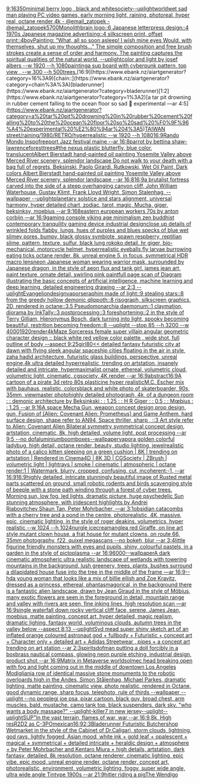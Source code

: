[9:16](https://www.ebank.nz/aiartgenerator?category=9%3A16)[350](https://www.ebank.nz/aiartgenerator?category=350)[minimal berry logo , black and white](https://www.ebank.nz/aiartgenerator?category=minimal%20berry%20logo%20%2C%20black%20and%20white)[society](https://www.ebank.nz/aiartgenerator?category=society)[--uplight](https://www.ebank.nz/aiartgenerator?category=--uplight)[world](https://www.ebank.nz/aiartgenerator?category=world)[wet sad man playing PC video games, early morning light, raining, photoreal, hyper real, octane render 4k - @email_zatopek - @email_zatopek](https://www.ebank.nz/aiartgenerator?category=wet%20sad%20man%20playing%20PC%20video%20games%2C%20early%20morning%20light%2C%20raining%2C%20photoreal%2C%20hyper%20real%2C%20octane%20render%204k%20-%20%40email_zatopek%20-%20%40email_zatopek)[5700](https://www.ebank.nz/aiartgenerator?category=5700)[Monolith](https://www.ebank.nz/aiartgenerator?category=Monolith)[brain logo::6 Japanese letterpress design::4 1970s Japanese magazine advertising::4 silkscreen print, offset print::4](https://www.ebank.nz/aiartgenerator?category=brain%20logo%3A%3A6%20Japanese%20letterpress%20design%3A%3A4%201970s%20Japanese%20magazine%20advertising%3A%3A4%20silkscreen%20print%2C%20offset%20print%3A%3A4)[boy](https://www.ebank.nz/aiartgenerator?category=boy)[Painting: “What, all so soon asleep! I wish mine eyes Would, with themselves, shut up my thoughts...” The simple composition and free brush strokes create a sense of order and harmony. The painting captures the spiritual qualities of the natural world. --uplight](https://www.ebank.nz/aiartgenerator?category=Painting%3A%20%E2%80%9CWhat%2C%20all%20so%20soon%20asleep%21%20I%20wish%20mine%20eyes%20Would%2C%20with%20themselves%2C%20shut%20up%20my%20thoughts...%E2%80%9D%20The%20simple%20composition%20and%20free%20brush%20strokes%20create%20a%20sense%20of%20order%20and%20harmony.%20The%20painting%20captures%20the%20spiritual%20qualities%20of%20the%20natural%20world.%20--uplight)[color and light by josef albers --w 1920 --h 1080](https://www.ebank.nz/aiartgenerator?category=color%20and%20light%20by%20josef%20albers%20--w%201920%20--h%201080)[painting](https://www.ebank.nz/aiartgenerator?category=painting)[a sup board with cyberpunk pattern, top view , --w 300 --h 500](https://www.ebank.nz/aiartgenerator?category=a%20sup%20board%20with%20cyberpunk%20pattern%2C%20top%20view%20%2C%20--w%20300%20--h%20500)[trees.](https://www.ebank.nz/aiartgenerator?category=trees.)[16:9](https://www.ebank.nz/aiartgenerator?category=16%3A9)[chain::](https://www.ebank.nz/aiartgenerator?category=chain%3A%3A)[bladerunner](https://www.ebank.nz/aiartgenerator?category=bladerunner)[1:2](https://www.ebank.nz/aiartgenerator?category=1%3A2)[a tar pit drowning in rubber cement falling to the ocean floor so sad 🖤 experimental —ar 4:5](https://www.ebank.nz/aiartgenerator?category=a%20tar%20pit%20drowning%20in%20rubber%20cement%20falling%20to%20the%20ocean%20floor%20so%20sad%20%F0%9F%96%A4%20experimental%20%E2%80%94ar%204%3A5)[TAIWAN street/raining/1980/RETRO/hyperrealistic --w 1920 --h 1080](https://www.ebank.nz/aiartgenerator?category=TAIWAN%20street/raining/1980/RETRO/hyperrealistic%20--w%201920%20--h%201080)[16:9](https://www.ebank.nz/aiartgenerator?category=16%3A9)[Rando Mondo Inspo](https://www.ebank.nz/aiartgenerator?category=Rando%20Mondo%20Inspo)[freeport Jazz festival maine --ar 16:8](https://www.ebank.nz/aiartgenerator?category=freeport%20Jazz%20festival%20maine%20--ar%2016%3A8)[parrot by bettina shaw-lawrence](https://www.ebank.nz/aiartgenerator?category=parrot%20by%20bettina%20shaw-lawrence)[forest](https://www.ebank.nz/aiartgenerator?category=forest)[trees](https://www.ebank.nz/aiartgenerator?category=trees)[#](https://www.ebank.nz/aiartgenerator?category=%23)[the nexus plastic blutterfly, blue color, translucent](https://www.ebank.nz/aiartgenerator?category=the%20nexus%20plastic%20blutterfly%2C%20blue%20color%2C%20translucent)[Albert Bierstadt hand-painted oil painting Yosemite Valley above Merced River scenery, splendor landscape Do not walk to your death with a bag full of regrets, Beksinski, Paolo Girardi, Rutkowski, Wet Oil Paint, Dark colors Albert Bierstadt hand-painted oil painting Yosemite Valley above Merced River scenery, splendor landscape --ar 16:8](https://www.ebank.nz/aiartgenerator?category=Albert%20Bierstadt%20hand-painted%20oil%20painting%20Yosemite%20Valley%20above%20Merced%20River%20scenery%2C%20splendor%20landscape%20Do%20not%20walk%20to%20your%20death%20with%20a%20bag%20full%20of%20regrets%2C%20Beksinski%2C%20Paolo%20Girardi%2C%20Rutkowski%2C%20Wet%20Oil%20Paint%2C%20Dark%20colors%20Albert%20Bierstadt%20hand-painted%20oil%20painting%20Yosemite%20Valley%20above%20Merced%20River%20scenery%2C%20splendor%20landscape%20--ar%2016%3A8)[16:9](https://www.ebank.nz/aiartgenerator?category=16%3A9)[a brutalist fortress carved into the side of a steep overhanging canyon cliff, John William Waterhouse, Gustav Klimt, Frank Lloyd Wright, Simon Stalenhag, --wallpaper --uplight](https://www.ebank.nz/aiartgenerator?category=a%20brutalist%20fortress%20carved%20into%20the%20side%20of%20a%20steep%20overhanging%20canyon%20cliff%2C%20John%20William%20Waterhouse%2C%20Gustav%20Klimt%2C%20Frank%20Lloyd%20Wright%2C%20Simon%20Stalenhag%2C%20--wallpaper%20--uplight)[planetary solstice and stars alignment, universal harmony, hyper detailed chart, zodiac, tarot, magic, Mucha, giger, beksinksy, moebius --ar 9:16](https://www.ebank.nz/aiartgenerator?category=planetary%20solstice%20and%20stars%20alignment%2C%20universal%20harmony%2C%20hyper%20detailed%20chart%2C%20zodiac%2C%20tarot%2C%20magic%2C%20Mucha%2C%20giger%2C%20beksinksy%2C%20moebius%20--ar%209%3A16)[8](https://www.ebank.nz/aiartgenerator?category=8)[eastern european workers 70s by anton corbijn —ar 16:9](https://www.ebank.nz/aiartgenerator?category=eastern%20european%20workers%2070s%20by%20anton%20corbijn%20%E2%80%94ar%2016%3A9)[gaming console viking age minimalism zen buddhist contemporary tranquility gaming device industrial design](https://www.ebank.nz/aiartgenerator?category=gaming%20console%20viking%20age%20minimalism%20zen%20buddhist%20contemporary%20tranquility%20gaming%20device%20industrial%20design)[close up details of wrinkled folds flabby, lungs, hues of purples and blues specks of blue wet slimey pores, bumpy, black glossy symbiote, spawn respberry, reptilian slime, pattern, texture, sulfur, black lung rokoko detail, hr giger, bio-mechanical, motorcycle helmet, hyperrealistic eyeballs,fly larvae burrowing eating ticks octane render, 8k, unreal engine 5, in focus, symmetrical HDR macro lens](https://www.ebank.nz/aiartgenerator?category=close%20up%20details%20of%20wrinkled%20folds%20flabby%2C%20lungs%2C%20hues%20of%20purples%20and%20blues%20specks%20of%20blue%20wet%20slimey%20pores%2C%20bumpy%2C%20black%20glossy%20symbiote%2C%20spawn%20respberry%2C%20reptilian%20slime%2C%20pattern%2C%20texture%2C%20sulfur%2C%20black%20lung%20rokoko%20detail%2C%20hr%20giger%2C%20bio-mechanical%2C%20motorcycle%20helmet%2C%20hyperrealistic%20eyeballs%2Cfly%20larvae%20burrowing%20eating%20ticks%20octane%20render%2C%208k%2C%20unreal%20engine%205%2C%20in%20focus%2C%20symmetrical%20HDR%20macro%20lens)[neon Japanese woman wearing warrior mask, surrounded by  Japanese dragon,  in the style of aeon flux and tank girl, james jean art, paint texture, ornate detail, swirling pink paint](https://www.ebank.nz/aiartgenerator?category=neon%20Japanese%20woman%20wearing%20warrior%20mask%2C%20surrounded%20by%20%20Japanese%20dragon%2C%20%20in%20the%20style%20of%20aeon%20flux%20and%20tank%20girl%2C%20james%20jean%20art%2C%20paint%20texture%2C%20ornate%20detail%2C%20swirling%20pink%20paint)[full page scan of Diagram illustrating the basic concepts of artificial intelligence, machine learning and deep learning, detailed engineering drawing --ar 2:3 --uplight](https://www.ebank.nz/aiartgenerator?category=full%20page%20scan%20of%20Diagram%20illustrating%20the%20basic%20concepts%20of%20artificial%20intelligence%2C%20machine%20learning%20and%20deep%20learning%2C%20detailed%20engineering%20drawing%20--ar%202%3A3%20--uplight)[Evangelion](https://www.ebank.nz/aiartgenerator?category=Evangelion)[design](https://www.ebank.nz/aiartgenerator?category=design)[vapor](https://www.ebank.nz/aiartgenerator?category=vapor)[seraphim made of light::9 stealing stars::8 from the greedy hollow demonic qlippoth::8 risograph, silkscreen graphics, 2D, rendered in octane::3.5 Pseudomonarchia daemonum::1 claymation, diorama by InkTally::3 postprocessing::3 foreshortening::2 in the style of Terry Gilliam, Hieronymus Bosch, dark turning into light, spooky becoming beautiful, restrition becoming freedom::8 --uplight --stop 85 --h 3200 --w 4000](https://www.ebank.nz/aiartgenerator?category=seraphim%20made%20of%20light%3A%3A9%20stealing%20stars%3A%3A8%20from%20the%20greedy%20hollow%20demonic%20qlippoth%3A%3A8%20risograph%2C%20silkscreen%20graphics%2C%202D%2C%20rendered%20in%20octane%3A%3A3.5%20Pseudomonarchia%20daemonum%3A%3A1%20claymation%2C%20diorama%20by%20InkTally%3A%3A3%20postprocessing%3A%3A3%20foreshortening%3A%3A2%20in%20the%20style%20of%20Terry%20Gilliam%2C%20Hieronymus%20Bosch%2C%20dark%20turning%20into%20light%2C%20spooky%20becoming%20beautiful%2C%20restrition%20becoming%20freedom%3A%3A8%20--uplight%20--stop%2085%20--h%203200%20--w%204000)[1920](https://www.ebank.nz/aiartgenerator?category=1920)[render](https://www.ebank.nz/aiartgenerator?category=render)[4k](https://www.ebank.nz/aiartgenerator?category=4k)[Maze Sorceress female super villain angular geometric character design :: black white red yellow color palette ,  wide shot, full outline of body   --aspect 9:25](https://www.ebank.nz/aiartgenerator?category=Maze%20Sorceress%20female%20super%20villain%20angular%20geometric%20character%20design%20%3A%3A%20black%20white%20red%20yellow%20color%20palette%20%2C%20%20wide%20shot%2C%20full%20outline%20of%20body%20%20%20--aspect%209%3A25)[girl](https://www.ebank.nz/aiartgenerator?category=girl)[80](https://www.ebank.nz/aiartgenerator?category=80)[<< detailed fantasy futuristic city at dawn with flying sleek angular spaceship cities floating in the air in style, zaha hadid architecture, futuristic glass buildings, perspective, unreal engine,4k,ultra detailed hyperrealistic, trending on artstation, insanely detailed and intricate, hypermaximalist,ornate, ethereal, volumetric cloud, volumetric light, cinematic, cgsociety, 4K render --ar 16:9](https://www.ebank.nz/aiartgenerator?category=%3C%3C%20detailed%20fantasy%20futuristic%20city%20at%20dawn%20with%20flying%20sleek%20angular%20spaceship%20cities%20floating%20in%20the%20air%20in%20style%2C%20zaha%20hadid%20architecture%2C%20futuristic%20glass%20buildings%2C%20perspective%2C%20unreal%20engine%2C4k%2Cultra%20detailed%20hyperrealistic%2C%20trending%20on%20artstation%2C%20insanely%20detailed%20and%20intricate%2C%20hypermaximalist%2Cornate%2C%20ethereal%2C%20volumetric%20cloud%2C%20volumetric%20light%2C%20cinematic%2C%20cgsociety%2C%204K%20render%20--ar%2016%3A9)[abstract](https://www.ebank.nz/aiartgenerator?category=abstract)[16:9](https://www.ebank.nz/aiartgenerator?category=16%3A9)[A cartoon of a pirate  3d retro 80s plasticine hyper realistic](https://www.ebank.nz/aiartgenerator?category=A%20cartoon%20of%20a%20pirate%20%203d%20retro%2080s%20plasticine%20hyper%20realistic)[M.C. Escher mix with bauhaus, realistic, colors](https://www.ebank.nz/aiartgenerator?category=M.C.%20Escher%20mix%20with%20bauhaus%2C%20realistic%2C%20colors)[black and white photo of skaterboarder, 90s, 35mm, viewmaster photo](https://www.ebank.nz/aiartgenerator?category=black%20and%20white%20photo%20of%20skaterboarder%2C%2090s%2C%2035mm%2C%20viewmaster%20photo)[highly detailed photograph, 4k, of a dungeon room : : demonic architecture by Beksinkski : : 1.25 : : H R Giger : : 0.5 : :  Mœbius : : 1.25 --ar 9:16](https://www.ebank.nz/aiartgenerator?category=highly%20detailed%20photograph%2C%204k%2C%20of%20a%20dungeon%20room%20%3A%20%3A%20demonic%20architecture%20by%20Beksinkski%20%3A%20%3A%201.25%20%3A%20%3A%20H%20R%20Giger%20%3A%20%3A%200.5%20%3A%20%3A%20%20M%C5%93bius%20%3A%20%3A%201.25%20--ar%209%3A16)[A space Mecha Gun,  weapon concept design,prop design, gun, Fusion of [Alien: Covenant Alien: Prometheus] and Game Anthem,  hard surface design,   shape refer to AN94,   Space thriller, sharp , ::3  Art style refer to Alien: Covenant Alien   Bilateral symmetry       symmetrical   concept design,  artstation, cinematic,  8k, high detailed,  volume light,  post processing    --ar 9:5   --no dof](https://www.ebank.nz/aiartgenerator?category=A%20space%20Mecha%20Gun%2C%20%20weapon%20concept%20design%2Cprop%20design%2C%20gun%2C%20Fusion%20of%20%5BAlien%3A%20Covenant%20Alien%3A%20Prometheus%5D%20and%20Game%20Anthem%2C%20%20hard%20surface%20design%2C%20%20%20shape%20refer%20to%20AN94%2C%20%20%20Space%20thriller%2C%20sharp%20%2C%20%3A%3A3%20%20Art%20style%20refer%20to%20Alien%3A%20Covenant%20Alien%20%20%20Bilateral%20symmetry%20%20%20%20%20%20%20symmetrical%20%20%20concept%20design%2C%20%20artstation%2C%20cinematic%2C%20%208k%2C%20high%20detailed%2C%20%20volume%20light%2C%20%20post%20processing%20%20%20%20--ar%209%3A5%20%20%20--no%20dof)[aluminium](https://www.ebank.nz/aiartgenerator?category=aluminium)[boomboxes](https://www.ebank.nz/aiartgenerator?category=boomboxes)[--wallpaper](https://www.ebank.nz/aiartgenerator?category=--wallpaper)[vapor](https://www.ebank.nz/aiartgenerator?category=vapor)[a golden colorful ladybug, high detail, octane render, beauty, studio lighting, jewel](https://www.ebank.nz/aiartgenerator?category=a%20golden%20colorful%20ladybug%2C%20high%20detail%2C%20octane%20render%2C%20beauty%2C%20studio%20lighting%2C%20jewel)[realistic photo of a calico kitten sleeping on a green cushion | 8K | trending on artstation | Rendered in Cinema4D | 8K 3D | CGSociety | ZBrush | volumetric light | lightrays | smoke | cinematic | atmospheric | octane render:1 | Watermark, blurry, cropped, confusing, cut, incoherent:-1, --ar 16:9](https://www.ebank.nz/aiartgenerator?category=realistic%20photo%20of%20a%20calico%20kitten%20sleeping%20on%20a%20green%20cushion%20%7C%208K%20%7C%20trending%20on%20artstation%20%7C%20Rendered%20in%20Cinema4D%20%7C%208K%203D%20%7C%20CGSociety%20%7C%20ZBrush%20%7C%20volumetric%20light%20%7C%20lightrays%20%7C%20smoke%20%7C%20cinematic%20%7C%20atmospheric%20%7C%20octane%20render%3A1%20%7C%20Watermark%2C%20blurry%2C%20cropped%2C%20confusing%2C%20cut%2C%20incoherent%3A-1%2C%20--ar%2016%3A9)[16:9](https://www.ebank.nz/aiartgenerator?category=16%3A9)[highly detailed, intricate stunningly beautiful image of Rusted metal parts scattered on ground, small robotic rodents and birds scavenging style of beeple with a stone path winding through a forest of cyber trees. Morning sun, low fog, led lights, dramatic picture, huge psychedelic Sun stunning atmosphere, with iridescent highlights by Andrei Riabovitchev,Shaun Tan, Peter Mohrbacher, —ar 3:1](https://www.ebank.nz/aiartgenerator?category=highly%20detailed%2C%20intricate%20stunningly%20beautiful%20image%20of%20Rusted%20metal%20parts%20scattered%20on%20ground%2C%20small%20robotic%20rodents%20and%20birds%20scavenging%20style%20of%20beeple%20with%20a%20stone%20path%20winding%20through%20a%20forest%20of%20cyber%20trees.%20Morning%20sun%2C%20low%20fog%2C%20led%20lights%2C%20dramatic%20picture%2C%20huge%20psychedelic%20Sun%20stunning%20atmosphere%2C%20with%20iridescent%20highlights%20by%20Andrei%20Riabovitchev%2CShaun%20Tan%2C%20Peter%20Mohrbacher%2C%20%E2%80%94ar%203%3A1)[obsidian catacombs with a cherry tree and a pond in the centre, photorealistic, 4K, massive, epic, cinematic lighting, in the style of roger deakins, volumetrics, hyper realistic --w 1024 --h 1024](https://www.ebank.nz/aiartgenerator?category=obsidian%20catacombs%20with%20a%20cherry%20tree%20and%20a%20pond%20in%20the%20centre%2C%20photorealistic%2C%204K%2C%20massive%2C%20epic%2C%20cinematic%20lighting%2C%20in%20the%20style%20of%20roger%20deakins%2C%20volumetrics%2C%20hyper%20realistic%20--w%201024%20--h%201024)[nurgle icecream](https://www.ebank.nz/aiartgenerator?category=nurgle%20icecream)[angle](https://www.ebank.nz/aiartgenerator?category=angle)[a red Giraffe, on line art style,](https://www.ebank.nz/aiartgenerator?category=a%20red%20Giraffe%2C%20on%20line%20art%20style%2C)[mutant clown house, a frat house for mutant clowns, on route 66, 35mm photography, f22, quixel megascans --no bokeh, blur --ar 3:4](https://www.ebank.nz/aiartgenerator?category=mutant%20clown%20house%2C%20a%20frat%20house%20for%20mutant%20clowns%2C%20on%20route%2066%2C%2035mm%20photography%2C%20f22%2C%20quixel%20megascans%20--no%20bokeh%2C%20blur%20--ar%203%3A4)[little figurine friendly monsters with eyes and pupils, shiny, colourful pastels, in a garden in the style of pictoplasma --ar 16:9](https://www.ebank.nz/aiartgenerator?category=little%20figurine%20friendly%20monsters%20with%20eyes%20and%20pupils%2C%20shiny%2C%20colourful%20pastels%2C%20in%20a%20garden%20in%20the%20style%20of%20pictoplasma%20--ar%2016%3A9)[6000](https://www.ebank.nz/aiartgenerator?category=6000)[--wallpaper](https://www.ebank.nz/aiartgenerator?category=--wallpaper)[A dark cinematic atmospheric ultra realistic landscape of wetlands with towering mountains in the background, lush greenery, trees, plants, bushes surround a dilapidated house fuse into the tree in the middle of the frame —ar 16:9](https://www.ebank.nz/aiartgenerator?category=A%20dark%20cinematic%20atmospheric%20ultra%20realistic%20landscape%20of%20wetlands%20with%20towering%20mountains%20in%20the%20background%2C%20lush%20greenery%2C%20trees%2C%20plants%2C%20bushes%20surround%20a%20dilapidated%20house%20fuse%20into%20the%20tree%20in%20the%20middle%20of%20the%20frame%20%E2%80%94ar%2016%3A9)[--hd](https://www.ebank.nz/aiartgenerator?category=--hd)[a young woman that looks like a mix of billie eilish and Zoe Kravitz, dressed as a princess, ethereal, phantasmagorical, in the background there is a fantastic alien landscape, drawn by  Jean Giraud in the style of Möbius, many exotic flowers are seen in the foreground in detail, mountain range and valley with rivers are seen, fine inking lines, high resolution scan —ar 16:9](https://www.ebank.nz/aiartgenerator?category=a%20young%20woman%20that%20looks%20like%20a%20mix%20of%20billie%20eilish%20and%20Zoe%20Kravitz%2C%20dressed%20as%20a%20princess%2C%20ethereal%2C%20phantasmagorical%2C%20in%20the%20background%20there%20is%20a%20fantastic%20alien%20landscape%2C%20drawn%20by%20%20Jean%20Giraud%20in%20the%20style%20of%20M%C3%B6bius%2C%20many%20exotic%20flowers%20are%20seen%20in%20the%20foreground%20in%20detail%2C%20mountain%20range%20and%20valley%20with%20rivers%20are%20seen%2C%20fine%20inking%20lines%2C%20high%20resolution%20scan%20%E2%80%94ar%2016%3A9)[single waterfall down rocky vertical cliff face, serene, James Jean, moebius, matte painting, concept art, hyper detailed, magic realism, dramatic lighing, fantasy world, voluminous clouds, autumn trees in the valley below --aspect 8:13 --uplight](https://www.ebank.nz/aiartgenerator?category=single%20waterfall%20down%20rocky%20vertical%20cliff%20face%2C%20serene%2C%20James%20Jean%2C%20moebius%2C%20matte%20painting%2C%20concept%20art%2C%20hyper%20detailed%2C%20magic%20realism%2C%20dramatic%20lighing%2C%20fantasy%20world%2C%20voluminous%20clouds%2C%20autumn%20trees%20in%20the%20valley%20below%20--aspect%208%3A13%20--uplight)[Syd mead super shiny sketch art of an inflated orange coloured astronaut god + fullbody + Futuristic + concept art + Character only + detailed art + Adidas Streetwear , pipes + a concept art trending on art station --ar 2:3](https://www.ebank.nz/aiartgenerator?category=Syd%20mead%20super%20shiny%20sketch%20art%20of%20an%20inflated%20orange%20coloured%20astronaut%20god%20%2B%20fullbody%20%2B%20Futuristic%20%2B%20concept%20art%20%2B%20Character%20only%20%2B%20detailed%20art%20%2B%20Adidas%20Streetwear%20%2C%20pipes%20%2B%20a%20concept%20art%20trending%20on%20art%20station%20--ar%202%3A3)[spirits](https://www.ebank.nz/aiartgenerator?category=spirits)[dof](https://www.ebank.nz/aiartgenerator?category=dof)[man putting a doll forcibly in a box](https://www.ebank.nz/aiartgenerator?category=man%20putting%20a%20doll%20forcibly%20in%20a%20box)[brass nautical compass, glowing neon purple etching, industrial design, product shot --ar 16:9](https://www.ebank.nz/aiartgenerator?category=brass%20nautical%20compass%2C%20glowing%20neon%20purple%20etching%2C%20industrial%20design%2C%20product%20shot%20--ar%2016%3A9)[Matrix in Metaverse worlds](https://www.ebank.nz/aiartgenerator?category=Matrix%20in%20Metaverse%20worlds)[olmec head breaking open with fog and light coming out in the middle of downtown Los Angeles Modigliani](https://www.ebank.nz/aiartgenerator?category=olmec%20head%20breaking%20open%20with%20fog%20and%20light%20coming%20out%20in%20the%20middle%20of%20downtown%20Los%20Angeles%20Modigliani)[a row of identical massive stone monuments to the robotic overloards high in the Andes, Simon Stålenhag, Michael Parkes, dramatic lighting, matte painting, cinematic view, photo realistic, rendered in Octane, good dynamic range, sharp focus, telephoto, rule of thirds --wallpaper --uplight --no people](https://www.ebank.nz/aiartgenerator?category=a%20row%20of%20identical%20massive%20stone%20monuments%20to%20the%20robotic%20overloards%20high%20in%20the%20Andes%2C%20Simon%20St%C3%A5lenhag%2C%20Michael%20Parkes%2C%20dramatic%20lighting%2C%20matte%20painting%2C%20cinematic%20view%2C%20photo%20realistic%2C%20rendered%20in%20Octane%2C%20good%20dynamic%20range%2C%20sharp%20focus%2C%20telephoto%2C%20rule%20of%20thirds%20--wallpaper%20--uplight%20--no%20people)[gi joe psa, pixar cartoon. black guy, broad chest, arm muscles. bald. mustache. camo tank top. black suspenders. dark sky. "who wants a body massage?" --uplight](https://www.ebank.nz/aiartgenerator?category=gi%20joe%20psa%2C%20pixar%20cartoon.%20black%20guy%2C%20broad%20chest%2C%20arm%20muscles.%20bald.%20mustache.%20camo%20tank%20top.%20black%20suspenders.%20dark%20sky.%20%22who%20wants%20a%20body%20massage%3F%22%20--uplight)[-](https://www.ebank.nz/aiartgenerator?category=-)[killer7 in new jersey](https://www.ebank.nz/aiartgenerator?category=killer7%20in%20new%20jersey)[--uplight](https://www.ebank.nz/aiartgenerator?category=--uplight)[--uplight](https://www.ebank.nz/aiartgenerator?category=--uplight)[SUP"](https://www.ebank.nz/aiartgenerator?category=SUP%22)[In the vast terrain, flames of war, war,--ar 16:9,8k, High res](https://www.ebank.nz/aiartgenerator?category=In%20the%20vast%20terrain%2C%20flames%20of%20war%2C%20war%2C--ar%2016%3A9%2C8k%2C%20High%20res)[R2D2 as C-3PO](https://www.ebank.nz/aiartgenerator?category=R2D2%20as%20C-3PO)[mexican](https://www.ebank.nz/aiartgenerator?category=mexican)[16:9](https://www.ebank.nz/aiartgenerator?category=16%3A9)[2:3](https://www.ebank.nz/aiartgenerator?category=2%3A3)[Bladerunner Futuristic Butchershop Wetmarket in the style of the Cabinet of Dr.Caligari, storm clouds, lightning, god rays, lightly fogged, Asian mood, white ink + gold leaf + opalescent + magical + symmetrical + detailed intricate + heraldic design + atmosphere + by Peter Mohrbacher and Kentaro Miura + high details, artstation, dark fantasy, detailed, 8k resolution, octane renderer, cinematic lighting, epic vibe, epic mood, unreal engine render, octane render, concept art, photorealistic, environment, volumetric lighting, foggy, super wide angle, ultra wide angle Tintype 1900s  --ar 21:9](https://www.ebank.nz/aiartgenerator?category=Bladerunner%20Futuristic%20Butchershop%20Wetmarket%20in%20the%20style%20of%20the%20Cabinet%20of%20Dr.Caligari%2C%20storm%20clouds%2C%20lightning%2C%20god%20rays%2C%20lightly%20fogged%2C%20Asian%20mood%2C%20white%20ink%20%2B%20gold%20leaf%20%2B%20opalescent%20%2B%20magical%20%2B%20symmetrical%20%2B%20detailed%20intricate%20%2B%20heraldic%20design%20%2B%20atmosphere%20%2B%20by%20Peter%20Mohrbacher%20and%20Kentaro%20Miura%20%2B%20high%20details%2C%20artstation%2C%20dark%20fantasy%2C%20detailed%2C%208k%20resolution%2C%20octane%20renderer%2C%20cinematic%20lighting%2C%20epic%20vibe%2C%20epic%20mood%2C%20unreal%20engine%20render%2C%20octane%20render%2C%20concept%20art%2C%20photorealistic%2C%20environment%2C%20volumetric%20lighting%2C%20foggy%2C%20super%20wide%20angle%2C%20ultra%20wide%20angle%20Tintype%201900s%20%20--ar%2021%3A9)[hitler riding a pig](https://www.ebank.nz/aiartgenerator?category=hitler%20riding%20a%20pig)[The Wendigo](https://www.ebank.nz/aiartgenerator?category=The%20Wendigo)